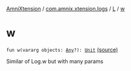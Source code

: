 [AmniXtension](../../index.md) / [com.amnix.xtension.logs](../index.md) / [L](index.md) / [w](./w.md)

# w

`fun w(vararg objects: `[`Any`](https://kotlinlang.org/api/latest/jvm/stdlib/kotlin/-any/index.html)`?): `[`Unit`](https://kotlinlang.org/api/latest/jvm/stdlib/kotlin/-unit/index.html) [(source)](https://github.com/AmniX/AmniXTension/tree/master/AmniXtension/src/main/java/com/amnix/xtension/logs/L.kt#L93)

Similar of Log.w but with many params

